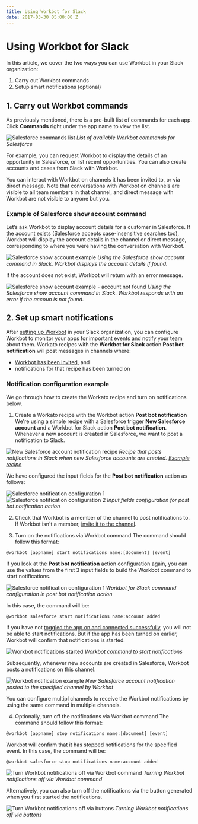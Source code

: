 ```yaml
---
title: Using Workbot for Slack
date: 2017-03-30 05:00:00 Z
---
```


# Using Workbot for Slack
In this article, we cover the two ways you can use Workbot in your Slack organization:

1. Carry out Workbot commands
2. Setup smart notifications (optional)

## 1. Carry out Workbot commands

As previously mentioned, there is a pre-built list of commands for each app. Click **Commands** right under the app name to view the list.

![Salesforce commands list](/assets/images/workbot/workbot/salesforce-commands-list.png)
*List of available Workbot commands for Salesforce*

For example, you can request Workbot to display the details of an opportunity in Salesforce, or list recent opportunities. You can also create accounts and cases from Slack with Workbot.

You can interact with Workbot on channels it has been invited to, or via direct message. Note that conversations with Workbot on channels are visible to all team members in that channel, and direct message with Workbot are not visible to anyone but you.

### Example of Salesforce show account command
Let’s ask Workbot to display account details for a customer in Salesforce. If the account exists (Salesforce accepts case-insensitive searches too), Workbot will display the account details in the channel or direct message, corresponding to where you were having the conversation with Workbot.

![Salesforce show account example](/assets/images/workbot/workbot/salesforce-show-account-example.png)
*Using the Salesforce show account command in Slack. Workbot displays the account details if found.*

If the account does not exist, Workbot will return with an error message.

![Salesforce show account example - account not found](/assets/images/workbot/workbot/salesforce-show-account-not-found-example.png)
*Using the Salesforce show account command in Slack. Workbot responds with an error if the accoun is not found.*

## 2. Set up smart notifications
After [setting up Workbot](/workbot/workbot-for-slack-setup.md) in your Slack organization, you can configure Workbot to monitor your apps for important events and notify your team about them. Workato recipes with the **Workbot for Slack** action **Post bot notification** will post messages in channels where:

- [Workbot has been invited](/workbot/workbot-for-slack-setup.md#3-invite-workbot-to-channels), and
- notifications for that recipe has been turned on

### Notification configuration example
We go through how to create the Workato recipe and turn on notifications below.

1. Create a Workato recipe with the Workbot action **Post bot notification**
We're using a simple recipe with a Salesforce trigger **New Salesforce account** and a Workbot for Slack action **Post bot notification**. Whenever a new account is created in Salesforce, we want to post a notification to Slack.

![New Salesforce account notification recipe](/assets/images/workbot/workbot/new-sf-account-notification-example-recipe.png)
*Recipe that posts notifications in Slack when new Salesforce accounts are created. [Example recipe](https://www.workato.com/recipes/601229)*

We have configured the input fields for the **Post bot notification** action as follows:

![Salesforce notification configuration 1](/assets/images/workbot/workbot/added-salesforce-account-notification-command-1.png)
![Salesforce notification configuration 2](/assets/images/workbot/workbot/added-salesforce-account-notification-command-2.png)
*Input fields configuration for post bot notification action*

2. Check that Workbot is a member of the channel to post notifications to.
If Workbot isn't a member, [invite it to the channel](/workbot/workbot-for-slack-setup.md#3-invite-workbot-to-channels).

2. Turn on the notifications via Workbot command
The command should follow this format:

`@workbot [appname] start notifications name:[document] [event]`

If you look at the **Post bot notification** action configuration again, you can use the values from the first 3 input fields to build the Workbot command to start notifications.

![Salesforce notification configuration 1](/assets/images/workbot/workbot/added-salesforce-account-notification-command-1.png)
*Workbot for Slack command configuration in post bot notification action*

In this case, the command will be:

`@workbot salesforce start notifications name:account added`

If you have not [toggled the app on and connected successfully](/workbot/workbot-for-slack-setup.md#2-connect-workbot-to-your-apps), you will not be able to start notifications. But if the app has been turned on earlier, Workbot will confirm that notifications is started.

![Workbot notifications started](/assets/images/workbot/workbot/workbot-notifications-started.png)
*Workbot command to start notifications*

Subsequently, whenever new accounts are created in Salesforce, Workbot posts a notifications on this channel.

![Workbot notification example](/assets/images/workbot/workbot/workbot-notification-example.png)
*New Salesforce account notification posted to the specified channel by Workbot*

You can configure multipl channels to receive the Workbot notifications by using the same command in multiple channels.

4. Optionally, turn off the notifications via Workbot command
The command should follow this format:

`@workbot [appname] stop notifications name:[document] [event]`

Workbot will confirm that it has stopped notifications for the specified event. In this case, the command will be:

`@workbot salesforce stop notifications name:account added`

![Turn Workbot notifications off via Workbot command](/assets/images/workbot/workbot/workbot-notifications-stopped.png)
*Turning Workbot notifications off via Workbot command*

Alternatively, you can also turn off the notifications via the button generated when you first started the notifications.

![Turn Workbot notifications off via buttons](/assets/images/workbot/workbot/turning-workbot-notifications-off-via-button.gif)
*Turning Workbot notifications off via buttons*
